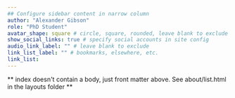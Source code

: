 ```yaml
---
## Configure sidebar content in narrow column
author: "Alexander Gibson"
role: "PhD Student"
avatar_shape: square # circle, square, rounded, leave blank to exclude
show_social_links: true # specify social accounts in site config
audio_link_label: "" # leave blank to exclude
link_list_label: "" # bookmarks, elsewhere, etc.
link_list: 
---
```


** index doesn't contain a body, just front matter above.
See about/list.html in the layouts folder **